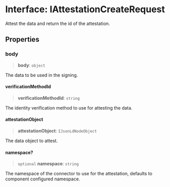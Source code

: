# Interface: IAttestationCreateRequest

Attest the data and return the id of the attestation.

## Properties

### body

> **body**: `object`

The data to be used in the signing.

#### verificationMethodId

> **verificationMethodId**: `string`

The identity verification method to use for attesting the data.

#### attestationObject

> **attestationObject**: `IJsonLdNodeObject`

The data object to attest.

#### namespace?

> `optional` **namespace**: `string`

The namespace of the connector to use for the attestation, defaults to component configured namespace.

